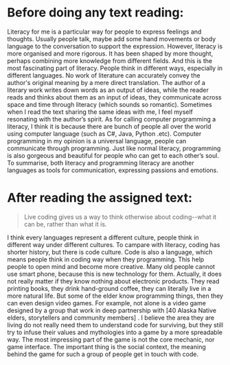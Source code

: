 # Before doing any text reading:
Literacy for me is a particular way for people to express feelings and thoughts. Usually people talk, maybe add some hand movements or body language to the conversation to support the expression. However, literacy is more organised and more rigorous. It has been shaped by more thought, perhaps combining more knowledge from different fields. And this is the most fascinating part of literacy. People think in different ways, especially in different languages. No work of literature can accurately convey the author's original meaning by a mere direct translation. The author of a literary work writes down words as an output of ideas, while the reader reads and thinks about them as an input of ideas, they communicate across space and time through literacy (which sounds so romantic). Sometimes when I read the text sharing the same ideas with me, I feel myself resonating with the author’s spirit.
As for calling computer programming a literacy, I think it is because there are bunch of people all over the world using computer language (such as C#, Java, Python .etc). Computer programming in my opinion is a universal language, people can communicate through programming. Just like normal literacy, programming is also gorgeous and beautiful for people who can get to each other’s soul. To summarise, both literacy and programming literacy are another languages as tools for communication, expressing passions and emotions.

# After reading the assigned text:
> Live coding gives us a way to think otherwise about coding--what it can be, rather than what it is.
> 
I think every languages represent a different culture, people think in different way under different cultures. To campare with literacy, coding has shorter history, but there is code culture. Code is also a language, which means people think in coding way when they programming. This help people to open mind and become more creative. Many old people cannot use smart phone, because this is new technology for them. Actually, it does not really matter if they know nothing about electronic products. They read printing books, they drink hand-ground coffee, they can literally live in a more natural life. But some of the elder know programming things, then they can even design video games. For example, not alone is a video game designed by a group that work in deep partnership with [40 Alaska Native elders, storytellers and community members] . I believe the area they are living do not really need them to understand code for surviving, but they still try to infuse their values and mythologies into a game by a more spreadable way. The most impressing part of the game is not the core  mechanic, nor game interface. The important thing is the social context, the meaning behind the game for such a group of people get in touch with code. 
